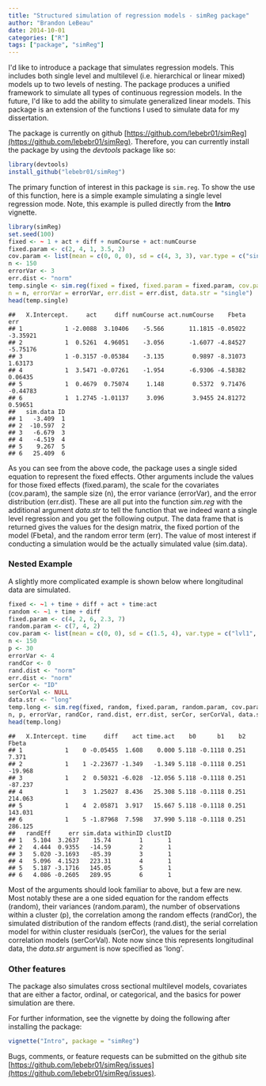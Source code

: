 ```yaml
---
title: "Structured simulation of regression models - simReg package"
author: "Brandon LeBeau"
date: 2014-10-01
categories: ["R"]
tags: ["package", "simReg"]
---
```


I'd like to introduce a package that simulates regression models. This includes both single level and multilevel (i.e. hierarchical or linear mixed) models up to two levels of nesting. The package produces a unified framework to simulate all types of continuous regression models. In the future, I'd like to add the ability to simulate generalized linear models. This package is an extension of the functions I used to simulate data for my dissertation. 

The package is currently on github [https://github.com/lebebr01/simReg](https://github.com/lebebr01/simReg). Therefore, you can currently install the package by using the *devtools* package like so:

 

```r
library(devtools)
install_github("lebebr01/simReg")
```

The primary function of interest in this package is `sim.reg`. To show the use of this function, here is a simple example simulating a single level regression mode. Note, this example is pulled directly from the **Intro** vignette.


```r
library(simReg)
set.seed(100)
fixed <- ~ 1 + act + diff + numCourse + act:numCourse
fixed.param <- c(2, 4, 1, 3.5, 2)
cov.param <- list(mean = c(0, 0, 0), sd = c(4, 3, 3), var.type = c("single", "single", "single"))
n <- 150
errorVar <- 3
err.dist <- "norm"
temp.single <- sim.reg(fixed = fixed, fixed.param = fixed.param, cov.param = cov.param,
n = n, errorVar = errorVar, err.dist = err.dist, data.str = "single")
head(temp.single)
```

```
##   X.Intercept.     act     diff numCourse act.numCourse    Fbeta      err
## 1            1 -2.0088  3.10406    -5.566       11.1815 -0.05022 -3.35921
## 2            1  0.5261  4.96051    -3.056       -1.6077 -4.84527 -5.75176
## 3            1 -0.3157 -0.05384    -3.135        0.9897 -8.31073  1.63173
## 4            1  3.5471 -0.07261    -1.954       -6.9306 -4.58382  0.06435
## 5            1  0.4679  0.75074     1.148        0.5372  9.71476 -0.44783
## 6            1  1.2745 -1.01137     3.096        3.9455 24.81272  0.59651
##   sim.data ID
## 1   -3.409  1
## 2  -10.597  2
## 3   -6.679  3
## 4   -4.519  4
## 5    9.267  5
## 6   25.409  6
```

As you can see from the above code, the package uses a single sided equation to represent the fixed effects. Other arguments include the values for those fixed effects (fixed.param), the scale for the covariates (cov.param), the sample size (n), the error variance (errorVar), and the error distribution (err.dist). These are all put into the function *sim.reg* with the additional argument *data.str* to tell the function that we indeed want a single level regression and you get the following output. The data frame that is returned gives the values for the design matrix, the fixed portion of the model (Fbeta), and the random error term (err). The value of most interest if conducting a simulation would be the actually simulated value (sim.data).

### Nested Example
A slightly more complicated example is shown below where longitudinal data are simulated.


```r
fixed <- ~1 + time + diff + act + time:act
random <- ~1 + time + diff
fixed.param <- c(4, 2, 6, 2.3, 7)
random.param <- c(7, 4, 2)
cov.param <- list(mean = c(0, 0), sd = c(1.5, 4), var.type = c("lvl1", "lvl2"))
n <- 150
p <- 30
errorVar <- 4
randCor <- 0
rand.dist <- "norm"
err.dist <- "norm"
serCor <- "ID"
serCorVal <- NULL
data.str <- "long"
temp.long <- sim.reg(fixed, random, fixed.param, random.param, cov.param,
n, p, errorVar, randCor, rand.dist, err.dist, serCor, serCorVal, data.str)
head(temp.long)
```

```
##   X.Intercept. time     diff    act time.act    b0      b1    b2   Fbeta
## 1            1    0 -0.05455  1.608    0.000 5.118 -0.1118 0.251   7.371
## 2            1    1 -2.23677 -1.349   -1.349 5.118 -0.1118 0.251 -19.968
## 3            1    2  0.50321 -6.028  -12.056 5.118 -0.1118 0.251 -87.237
## 4            1    3  1.25027  8.436   25.308 5.118 -0.1118 0.251 214.063
## 5            1    4  2.05871  3.917   15.667 5.118 -0.1118 0.251 143.031
## 6            1    5 -1.87968  7.598   37.990 5.118 -0.1118 0.251 286.125
##   randEff     err sim.data withinID clustID
## 1   5.104  3.2637    15.74        1       1
## 2   4.444  0.9355   -14.59        2       1
## 3   5.020 -3.1693   -85.39        3       1
## 4   5.096  4.1523   223.31        4       1
## 5   5.187 -3.1716   145.05        5       1
## 6   4.086 -0.2605   289.95        6       1
```
Most of the arguments should look familiar to above, but a few are new. Most notably these are a one sided equation for the random effects (random), their variances (random.param), the number of observations within a cluster (p), the correlation among the random effects (randCor), the simulated distribution of the random effects (rand.dist), the serial correlation model for within cluster residuals (serCor), the values for the serial correlation models (serCorVal). Note now since this represents longitudinal data, the *data.str* argument is now specified as 'long'.

### Other features
The package also simulates cross sectional multilevel models, covariates that are either a factor, ordinal, or categorical, and the basics for power simulation are there.

For further information, see the vignette by doing the following after installing the package:


```r
vignette("Intro", package = "simReg")
```

Bugs, comments, or feature requests can be submitted on the github site [https://github.com/lebebr01/simReg/issues](https://github.com/lebebr01/simReg/issues).
